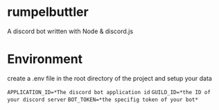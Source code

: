 # rumpelbuttler
A discord bot written with Node &amp; discord.js

# Environment

create a .env file in the root directory of the project and setup your data

`APPLICATION_ID=*The discord bot application id`
`GUILD_ID=*the ID of your discord server`
`BOT_TOKEN=*the specifig token of your bot*`


